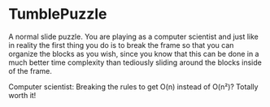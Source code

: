 # TumblePuzzle

A normal slide puzzle.
You are playing as a computer scientist and just like in reality the first thing you do is to break
the frame so that you can organize the blocks as you wish, since you know that this can be done in a
much better time complexity than tediously sliding around the blocks inside of the frame. 

Computer scientist: Breaking the rules to get O(n) instead of O(n²)? Totally worth it!
